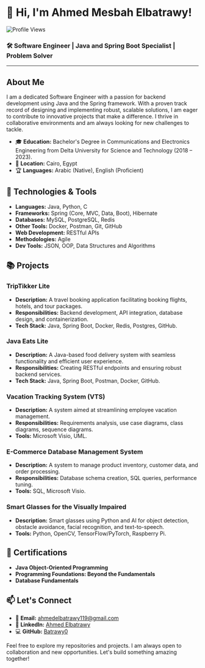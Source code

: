 # 👋 Hi, I'm Ahmed Mesbah Elbatrawy!

![Profile Views](https://komarev.com/ghpvc/?username=Batrawy0&color=brightgreen)

### 🛠️ Software Engineer | Java and Spring Boot Specialist | Problem Solver

---

## About Me

I am a dedicated Software Engineer with a passion for backend development using Java and the Spring framework. With a proven track record of designing and implementing robust, scalable solutions, I am eager to contribute to innovative projects that make a difference. I thrive in collaborative environments and am always looking for new challenges to tackle.

- 🎓 **Education:** Bachelor's Degree in Communications and Electronics Engineering from Delta University for Science and Technology (2018 – 2023).
- 📍 **Location:** Cairo, Egypt
- 🏆 **Languages:** Arabic (Native), English (Proficient)

## 🔧 Technologies & Tools

- **Languages:** Java, Python, C
- **Frameworks:** Spring (Core, MVC, Data, Boot), Hibernate
- **Databases:** MySQL, PostgreSQL, Redis
- **Other Tools:** Docker, Postman, Git, GitHub
- **Web Development:** RESTful APIs
- **Methodologies:** Agile
- **Dev Tools:** JSON, OOP, Data Structures and Algorithms

## 📚 Projects

### TripTikker Lite
- **Description:** A travel booking application facilitating booking flights, hotels, and tour packages.
- **Responsibilities:** Backend development, API integration, database design, and containerization.
- **Tech Stack:** Java, Spring Boot, Docker, Redis, Postgres, GitHub.

### Java Eats Lite
- **Description:** A Java-based food delivery system with seamless functionality and efficient user experience.
- **Responsibilities:** Creating RESTful endpoints and ensuring robust backend services.
- **Tech Stack:** Java, Spring Boot, Postman, Docker, GitHub.

### Vacation Tracking System (VTS)
- **Description:** A system aimed at streamlining employee vacation management.
- **Responsibilities:** Requirements analysis, use case diagrams, class diagrams, sequence diagrams.
- **Tools:** Microsoft Visio, UML.

### E-Commerce Database Management System
- **Description:** A system to manage product inventory, customer data, and order processing.
- **Responsibilities:** Database schema creation, SQL queries, performance tuning.
- **Tools:** SQL, Microsoft Visio.

### Smart Glasses for the Visually Impaired
- **Description:** Smart glasses using Python and AI for object detection, obstacle avoidance, facial recognition, and text-to-speech.
- **Tools:** Python, OpenCV, TensorFlow/PyTorch, Raspberry Pi.

## 🏅 Certifications

- **Java Object-Oriented Programming**
- **Programming Foundations: Beyond the Fundamentals**
- **Database Fundamentals**

## 📫 Let's Connect

- 📧 **Email:** [ahmedelbatrawy119@gmail.com](mailto:ahmedelbatrawy119@gmail.com)
- 💼 **LinkedIn:** [Ahmed Elbatrawy](https://www.linkedin.com/in/batrawy0)
- 💻 **GitHub:** [Batrawy0](https://github.com/Batrawy0)

Feel free to explore my repositories and projects. I am always open to collaboration and new opportunities. Let's build something amazing together!
